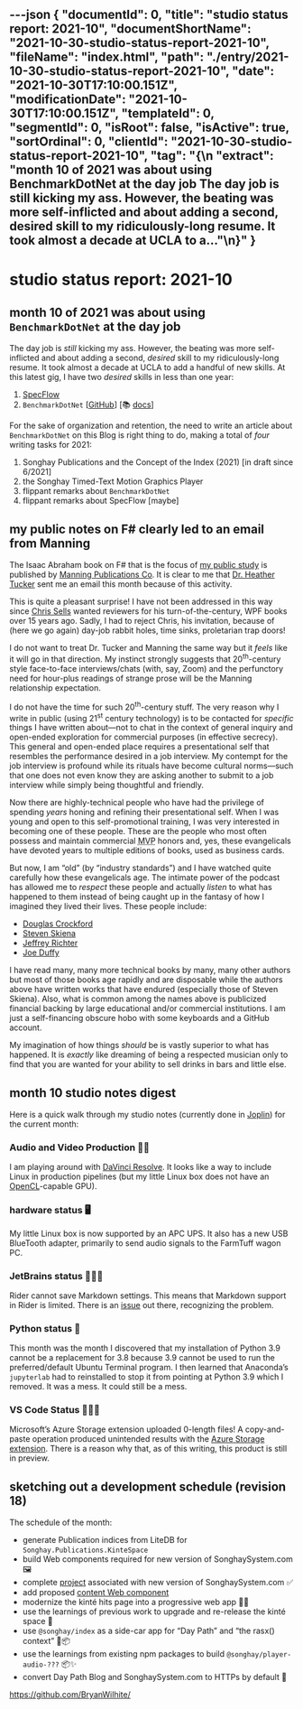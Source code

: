---json
{
  "documentId": 0,
  "title": "studio status report: 2021-10",
  "documentShortName": "2021-10-30-studio-status-report-2021-10",
  "fileName": "index.html",
  "path": "./entry/2021-10-30-studio-status-report-2021-10",
  "date": "2021-10-30T17:10:00.151Z",
  "modificationDate": "2021-10-30T17:10:00.151Z",
  "templateId": 0,
  "segmentId": 0,
  "isRoot": false,
  "isActive": true,
  "sortOrdinal": 0,
  "clientId": "2021-10-30-studio-status-report-2021-10",
  "tag": "{\n  \"extract\": \"month 10 of 2021 was about using BenchmarkDotNet at the day job The day job is still kicking my ass. However, the beating was more self-inflicted and about adding a second, desired skill to my ridiculously-long resume. It took almost a decade at UCLA to a…\"\n}"
}
---

# studio status report: 2021-10

## month 10 of 2021 was about using `BenchmarkDotNet` at the day job

The day job is _still_ kicking my ass. However, the beating was more self-inflicted and about adding a second, _desired_ skill to my ridiculously-long resume. It took almost a decade at UCLA to add a handful of new skills. At this latest gig, I have two _desired_ skills in less than one year:

1. [SpecFlow](https://specflow.org/)
2. `BenchmarkDotNet` [[GitHub](https://github.com/dotnet/BenchmarkDotNet)] [📚 [docs](https://benchmarkdotnet.org/articles/guides/getting-started.html)]

For the sake of organization and retention, the need to write an article about `BenchmarkDotNet` on this Blog is right thing to do, making a total of _four_ writing tasks for 2021:

1. Songhay Publications and the Concept of the Index (2021) [in draft since 6/2021]
2. the Songhay Timed-Text Motion Graphics Player
3. flippant remarks about `BenchmarkDotNet`
4. flippant remarks about SpecFlow [maybe]

## my public notes on F# clearly led to an email from Manning

The Isaac Abraham book on F# that is the focus of [my public study](https://github.com/BryanWilhite/jupyter-central/tree/master/get-programming-with-f-sharp) is published by [Manning Publications Co](https://www.manning.com/). It is clear to me that [Dr. Heather Tucker](https://www.linkedin.com/in/heather-tucker-phd-she-her-54658b103/) sent me an email this month because of this activity.

This is quite a pleasant surprise! I have not been addressed in this way since [Chris Sells](https://channel9.msdn.com/Blogs/funkyonex/Happy-Birthday-NET-with-Chris-Sells) wanted reviewers for his turn-of-the-century, WPF books over 15 years ago. Sadly, I had to reject Chris, his invitation, because of (here we go again) day-job rabbit holes, time sinks, proletarian trap doors!

I do not want to treat Dr. Tucker and Manning the same way but it _feels_ like it will go in that direction. My instinct strongly suggests that 20<sup>th</sup>-century style face-to-face interviews/chats (with, say, Zoom) and the perfunctory need for hour-plus readings of strange prose will be the Manning relationship expectation.

I do not have the time for such 20<sup>th</sup>-century stuff. The very reason why I write in public (using 21<sup>st</sup> century technology) is to be contacted for _specific_ things I have written about—not to chat in the context of general inquiry and open-ended exploration for commercial purposes (in effective secrecy). This general and open-ended place requires a presentational self that resembles the performance desired in a job interview. My contempt for the job interview is profound while its rituals have become cultural norms—such that one does not even know they are asking another to submit to a job interview while simply being thoughtful and friendly.

Now there are highly-technical people who have had the privilege of spending _years_ honing and refining their presentational self. When I was young and open to this self-promotional training, I was very interested in becoming one of these people. These are the people who most often possess and maintain commercial <abbr title="Most Valuable Professional">MVP</abbr> honors and, yes, these evangelicals have devoted years to multiple editions of books, used as business cards.

But now, I am “old” (by “industry standards”) and I have watched quite carefully how these evangelicals age. The intimate power of the podcast has allowed me to _respect_ these people and actually _listen_ to what has happened to them instead of being caught up in the fantasy of how I imagined they lived their lives. These people include:

- [Douglas Crockford](https://www.crockford.com/books.html)
- [Steven Skiena](https://www.cs.stonybrook.edu/people/faculty/StevenSkiena)
- [Jeffrey Richter](https://www.wintellect.com/author/jeffreyr/)
- [Joe Duffy](https://channel9.msdn.com/shows/Going+Deep/Joe-Duffy-Perspectives-on-Concurrent-Programming-and-Parallelism/)

I have read many, many more technical books by many, many other authors but most of those books age rapidly and are disposable while the authors above have written works that have endured (especially those of Steven Skiena). Also, what is common among the names above is publicized financial backing by large educational and/or commercial institutions. I am just a self-financing obscure hobo with some keyboards and a GitHub account.

My imagination of how things _should_ be is vastly superior to what has happened. It is _exactly_ like dreaming of being a respected musician only to find that you are wanted for your ability to sell drinks in bars and little else.

## month 10 studio notes digest

Here is a quick walk through my studio notes (currently done in [Joplin](https://joplinapp.org/)) for the current month:

### Audio and Video Production 🎵🎥

I am playing around with [DaVinci Resolve](https://www.blackmagicdesign.com/products/davinciresolve/whatsnew). It looks like a way to include Linux in production pipelines (but my little Linux box does not have an [OpenCL](https://en.wikipedia.org/wiki/OpenCL)-capable GPU).

### hardware status 🖥

My little Linux box is now supported by an APC UPS. It also has a new USB BlueTooth adapter, primarily to send audio signals to the FarmTuff wagon PC.

### JetBrains status 🚜🔨🚀

Rider cannot save Markdown settings. This means that Markdown support in Rider is limited. There is an [issue](https://youtrack.jetbrains.com/issue/RIDER-67953?clearDraft=true&description=Version:%20RD-212.4746.113Timezone:%20America%2FLos_AngelesEvaluation:%20falseEnvironment:%20RD-212.4746.113,%20JRE%2011.0.11%209-b1504.13x64%20JetBrains%20s.r.o.,%20OS%20Linux(amd64)%20v5.11.0-34-generic,%20screens%202400.0x1350.0.NET%205.0.7&c=Affected%20versions%202021.2%20(212.4746.113)) out there, recognizing the problem.

### Python status 🐍

This month was the month I discovered that my installation of Python 3.9 cannot be a replacement for 3.8 because 3.9 cannot be used to run the preferred/default Ubuntu Terminal program. I then learned that Anaconda’s `jupyterlab` had to reinstalled to stop it from pointing at Python 3.9 which I removed. It was a mess. It could still be a mess.

### VS Code Status 🚜🔨🚀

Microsoft’s Azure Storage extension uploaded 0-length files! A copy-and-paste operation produced unintended results with the [Azure Storage extension](https://marketplace.visualstudio.com/items?itemName=ms-azuretools.vscode-azurestorage). There is a reason why that, as of this writing, this product is still in preview.

## sketching out a development schedule (revision 18)

The schedule of the month:

- generate Publication indices from LiteDB for `Songhay.Publications.KinteSpace`
- build Web components required for new version of SonghaySystem.com 🖼
- complete [project](https://github.com/BryanWilhite/songhay-dashboard/projects/1) associated with new version of SonghaySystem.com ✅
- add proposed [content Web component](https://github.com/BryanWilhite/songhay-web-components/issues/10)
- modernize the kinté hits page into a progressive web app 💄✨
- use the learnings of previous work to upgrade and re-release the kinté space 🚀
- use `@songhay/index` as a side-car app for “Day Path” and “the rasx() context” 🚛📦
- use the learnings from existing npm packages to build `@songhay/player-audio-???` 📦✨
- convert Day Path Blog and SonghaySystem.com to HTTPs by default 🔐

<https://github.com/BryanWilhite/>

